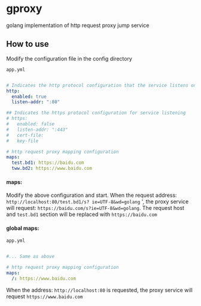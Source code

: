 # gproxy

golang implementation of http request proxy jump service

## How to use 
Modify the configuration file in the config directory

`app.yml`

```yaml

# Indicates the http protocol configuration that the service listens on
http:
  enabled: true
  listen-addr: ":80"

## Indicates the https protocol configuration for service listening
# https:
#   enabled: false
#   listen-addr: ":443"
#   cert-file:
#   key-file

# http request proxy mapping configuration
maps:
  test.bd1: https://baidu.com
  tww.bd2: https://www.baidu.com
```

#### maps:
Modify the above configuration and start. When the request address: `http://localhost:80/test.bd1/s? ie=UTF-8&wd=golang` ', the proxy service will request: `https://baidu.com/s?ie=UTF-8&wd=golang`.
The request host and `test.bd1` section will be replaced with `https://baidu.com`

#### global maps:
`app.yml`

```yaml

#... Same as above

# http request proxy mapping configuration
maps:
  /: https://www.baidu.com
```

When the address: `http://localhost:80` is requested, the proxy service will request `https://www.baidu.com`